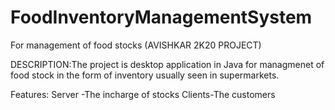# FoodInventoryManagementSystem
For management of food stocks
(AVISHKAR 2K20 PROJECT)

DESCRIPTION:The project is desktop application in Java for managmenet of food stock in the form of inventory usually seen in supermarkets.

Features:
Server -The incharge of stocks
Clients-The customers
 


